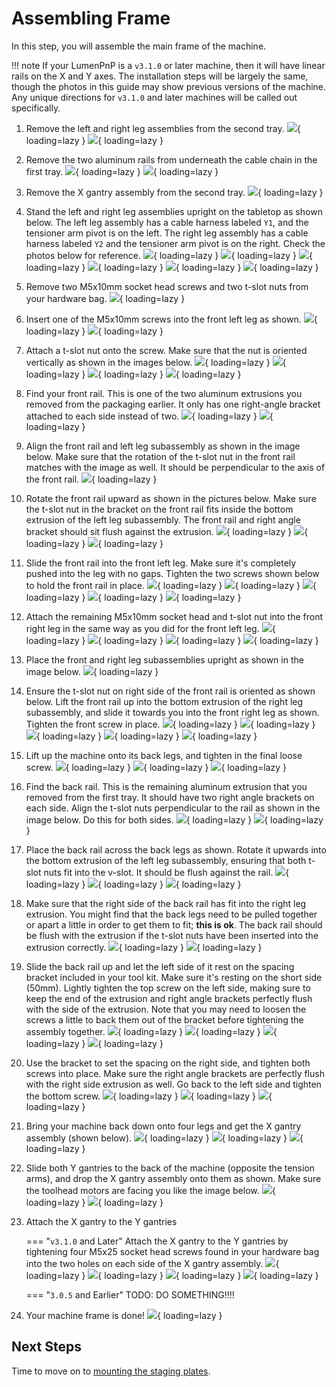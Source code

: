 <!-- markdownlint-disable-file MD045-->
# Assembling Frame

In this step, you will assemble the main frame of the machine.

!!! note
    If your LumenPnP is a `v3.1.0` or later machine, then it will have linear rails on the X and Y axes. The installation steps will be largely the same, though the photos in this guide may show previous versions of the machine. Any unique directions for `v3.1.0` and later machines will be called out specifically.

<!-- TODO: Update Photo for Linear Rails -->
1. Remove the left and right leg assemblies from the second tray.
  ![](images/remove-left-legs.JPG){ loading=lazy }
  ![](images/remove-right-legs.JPG){ loading=lazy }

2. Remove the two aluminum rails from underneath the cable chain in the first tray. <!-- TODO: Update Photo for Linear Rails -->
  ![](images/removing-cable-chain.JPG){ loading=lazy }
  ![](images/removing-front-and-back-rails.JPG){ loading=lazy }

3. Remove the X gantry assembly from the second tray.
  ![](images/removing-x-gantry.JPG){ loading=lazy }

4. Stand the left and right leg assemblies upright on the tabletop as shown below. The left leg assembly has a cable harness labeled `Y1`, and the tensioner arm pivot is on the left. The right leg assembly has a cable harness labeled `Y2` and the tensioner arm pivot is on the right. Check the photos below for reference.
  ![](images/left-right-leg-assemblies.JPG){ loading=lazy }
  ![](images/left-legs-right-in-background.JPG){ loading=lazy }
  ![](images/right-legs-left-in-background.JPG){ loading=lazy }
  ![](images/left-right-legs-arrangement.JPG){ loading=lazy }
  ![](images/left-legs-cable-harness.JPG){ loading=lazy }
  ![](images/right-legs-cable-harness.JPG){ loading=lazy }

5. Remove two M5x10mm socket head screws and two t-slot nuts from your hardware bag.
  ![](images/two-m5x10-two-t-slot.JPG){ loading=lazy }

6. Insert one of the M5x10mm screws into the front left leg as shown.
  ![](images/left-leg-screw-1.JPG){ loading=lazy }
  ![](images/left-leg-screw-2.JPG){ loading=lazy }

7. Attach a t-slot nut onto the screw. Make sure that the nut is oriented vertically as shown in the images below.
  ![](images/left-leg-nut-1.JPG){ loading=lazy }
  ![](images/left-leg-nut-2.JPG){ loading=lazy }
  ![](images/left-leg-nut-wrong.JPG){ loading=lazy }
  ![](images/left-leg-nut-3.JPG){ loading=lazy }

8. Find your front rail. This is one of the two aluminum extrusions you removed from the packaging earlier. It only has one right-angle bracket attached to each side instead of two.
  ![](images/front-rail.JPG){ loading=lazy }
  ![](images/front-rail-detail.JPG){ loading=lazy }

9. Align the front rail and left leg subassembly as shown in the image below. Make sure that the rotation of the t-slot nut in the front rail matches with the image as well. It should be perpendicular to the axis of the front rail.
  ![](images/front-rail-left-leg.JPG){ loading=lazy }

10. Rotate the front rail upward as shown in the pictures below. Make sure the t-slot nut in the bracket on the front rail fits inside the bottom extrusion of the left leg subassembly. The front rail and right angle bracket should sit flush against the extrusion.
  ![](images/front-rail-rotate-1.JPG){ loading=lazy }
  ![](images/front-rail-rotate-2.JPG){ loading=lazy }
  ![](images/front-rail-rotate-3.JPG){ loading=lazy }

11. Slide the front rail into the front left leg. Make sure it's completely pushed into the leg with no gaps. Tighten the two screws shown below to hold the front rail in place.
  ![](images/front-rail-slide.JPG){ loading=lazy }
  ![](images/front-rail-seated-1.JPG){ loading=lazy }
  ![](images/front-rail-seated-2.JPG){ loading=lazy }
  ![](images/front-rail-tighten-1.JPG){ loading=lazy }
  ![](images/front-rail-tighten-2.JPG){ loading=lazy }

12. Attach the remaining M5x10mm socket head and t-slot nut into the front right leg in the same way as you did for the front left leg.
  ![](images/front-rail-right-leg-1.JPG){ loading=lazy }
  ![](images/front-rail-right-leg-2.JPG){ loading=lazy }
  ![](images/front-rail-right-leg-3.JPG){ loading=lazy }
  ![](images/front-rail-right-leg-4.JPG){ loading=lazy }

13. Place the front and right leg subassemblies upright as shown in the image below.
  ![](images/legs-and-front-rail.JPG){ loading=lazy }

14. Ensure the t-slot nut on right side of the front rail is oriented as shown below. Lift the front rail up into the bottom extrusion of the right leg subassembly, and slide it towards you into the front right leg as shown. Tighten the front screw in place.
  ![](images/front-rail-mount-1.JPG){ loading=lazy }
  ![](images/front-rail-mount-2.JPG){ loading=lazy }
  ![](images/front-rail-mount-3.JPG){ loading=lazy }
  ![](images/front-rail-mount-4.JPG){ loading=lazy }
  ![](images/front-rail-mount-5.JPG){ loading=lazy }

15. Lift up the machine onto its back legs, and tighten in the final loose screw.
  ![](images/front-rail-mount-6.JPG){ loading=lazy }
  ![](images/front-rail-mount-7.JPG){ loading=lazy }
  ![](images/front-rail-mount-8.JPG){ loading=lazy }

16. Find the back rail. This is the remaining aluminum extrusion that you removed from the first tray. It should have two right angle brackets on each side. Align the t-slot nuts perpendicular to the rail as shown in the image below. Do this for both sides.
  ![](images/back-rail.JPG){ loading=lazy }
  ![](images/back-rail-nut-alignment.JPG){ loading=lazy }

17. Place the back rail across the back legs as shown. Rotate it upwards into the bottom extrusion of the left leg subassembly, ensuring that both t-slot nuts fit into the v-slot. It should be flush against the rail.
  ![](images/left-back-rail-fit.JPG){ loading=lazy }
  ![](images/left-back-rail-fit-2.JPG){ loading=lazy }
  ![](images/left-back-rail-fit-3.JPG){ loading=lazy }

18. Make sure that the right side of the back rail has fit into the right leg extrusion. You might find that the back legs need to be pulled together or apart a little in order to get them to fit; **this is ok**. The back rail should be flush with the extrusion if the t-slot nuts have been inserted into the extrusion correctly.
  ![](images/back-rail-offset.JPG){ loading=lazy }
  ![](images/back-rail-no-offset.JPG){ loading=lazy }

19. Slide the back rail up and let the left side of it rest on the spacing bracket included in your tool kit. Make sure it's resting on the short side (50mm). Lightly tighten the top screw on the left side, making sure to keep the end of the extrusion and right angle brackets perfectly flush with the side of the extrusion. Note that you may need to loosen the screws a little to back them out of the bracket before tightening the assembly together.
  ![](images/alignment-bracket.JPG){ loading=lazy }
  ![](images/left-bracket-rest.JPG){ loading=lazy }
  ![](images/left-bracket-top-screw.JPG){ loading=lazy }
  ![](images/bracket-flush-left.JPG){ loading=lazy }

20. Use the bracket to set the spacing on the right side, and tighten both screws into place. Make sure the right angle brackets are perfectly flush with the right side extrusion as well. Go back to the left side and tighten the bottom screw.
  ![](images/right-bracket-tighten.JPG){ loading=lazy }
  ![](images/bracket-flush-right.JPG){ loading=lazy }
  ![](images/left-bracket-bottom-screw.JPG){ loading=lazy }

21. Bring your machine back down onto four legs and get the X gantry assembly (shown below).
  ![](images/lower-machine-1.JPG){ loading=lazy }
  ![](images/lower-machine-2.JPG){ loading=lazy }
  ![](images/x-gantry.JPG){ loading=lazy }

22. Slide both Y gantries to the back of the machine (opposite the tension arms), and drop the X gantry assembly onto them as shown. Make sure the toolhead motors are facing you like the image below.
  ![](images/y-gantries-back.JPG){ loading=lazy }
  ![](images/x-gantry-mounted.JPG){ loading=lazy }

23. Attach the X gantry to the Y gantries

    === "`v3.1.0` and Later"
        Attach the X gantry to the Y gantries by tightening four M5x25 socket head screws found in your hardware bag into the two holes on each side of the X gantry assembly.
        ![](images/mount-x-gantry-1.JPG){ loading=lazy }
        ![](images/mount-x-gantry-2.JPG){ loading=lazy }
        ![](images/mount-x-gantry-3.JPG){ loading=lazy }
        ![](images/mount-x-gantry-4.JPG){ loading=lazy }

    === "`3.0.5` and Earlier"
        TODO: DO SOMETHING!!!!  

24. Your machine frame is done!
  ![](images/frame-complete.JPG){ loading=lazy }

## Next Steps

Time to move on to [mounting the staging plates](../mounting-staging-plates/index.md).
